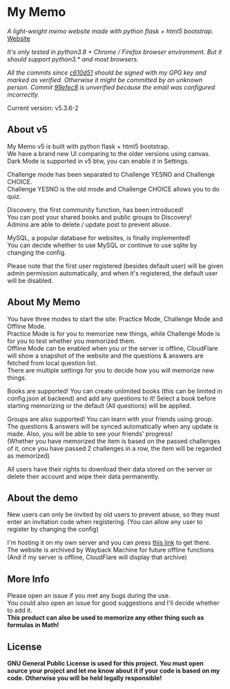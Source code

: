 # My Memo
*A light-weight memo website made with python flask + html5 bootstrap.*  
[Website](https://memo.charles14.xyz/)

*It's only tested in python3.8 + Chrome / Firefox browser environment. But it should support python3.\* and most browsers.*

*All the commits since [c610d51](https://github.com/Charles-1414/MyMemo/commit/c610d51cc357b7f0841de62ff77157f93ed986fa) should be signed with my GPG key and marked as verified. Otherwise it might be committed by an unknown person. Commit [99efec8](https://github.com/Charles-1414/MyMemo/commit/99efec8dc9d3e4976c61f17764869a84df50722e) is unverified because the email was configured incorrectly.*

Current version: v5.3.6-2  

## About v5  

My Memo v5 is built with python flask + html5 bootstrap.  
We have a brand new UI comparing to the older versions using canvas.  
Dark Mode is supported in v5 btw, you can enable it in Settings.  

Challenge mode has been separated to Challenge YESNO and Challenge CHOICE.  
Challenge YESNO is the old mode and Challenge CHOICE allows you to do quiz.  

Discovery, the first community function, has been introduced!  
You can post your shared books and public groups to Discovery!  
Admins are able to delete / update post to prevent abuse.  

MySQL, a popular database for websites, is finally implemented!  
You can decide whether to use MySQL or continue to use sqlite by changing the config.  

Please note that the first user registered (besides default user) will be given admin permission automatically, and when it's registered, the default user will be disabled.  

## About My Memo

You have three modes to start the site: Practice Mode, Challenge Mode and Offline Mode.  
Practice Mode is for you to memorize new things, while Challenge Mode is for you to test whether you memorized them.  
Offline Mode can be enabled when you or the server is offline, CloudFlare will show a snapshot of the website and the questions & answers are fetched from local question list.  
There are multiple settings for you to decide how you will memorize new things.  

Books are supported! You can create unlimited books (this can be limited in config.json at backend) and add any questions to it! Select a book before starting memorizing or the default (All questions) will be applied.

Groups are also supported! You can learn with your friends using group. The questions & answers will be synced automatically when any update is made. Also, you will be able to see your friends' progress!  
(Whether you have memorized the item is based on the passed challenges of it, once you have passed 2 challenges in a row, the item will be regarded as memorized)  

All users have their rights to download their data stored on the server or delete their account and wipe their data permanently.  

## About the demo

New users can only be invited by old users to prevent abuse, so they must enter an invitation code when registering. (You can allow any user to register by changing the config)  

I'm hosting it on my own server and you can press [this link](https://memo.charles14.xyz/) to get there.  
The website is archived by Wayback Machine for future offline functions (And if my server is offline, CloudFlare will display that archive)

## More Info

Please open an issue if you met any bugs during the use.  
You could also open an issue for good suggestions and I'll decide whether to add it.  
**This product can also be used to memorize any other thing such as formulas in Math!**

## License

**GNU General Public License is used for this project. You must open source your project and let me know about it if your code is based on my code. Otherwise you will be held legally responsible!**
